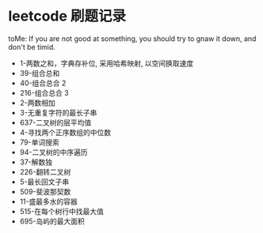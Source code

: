 # leetcode 刷题记录

toMe: If you are not good at something, you should try to gnaw it down, and don't be timid.

- 1-两数之和，字典存补位, 采用哈希映射, 以空间换取速度
- 39-组合总和
- 40-组合总合 2
- 216-组合总合 3
- 2-两数相加
- 3-无重复字符的最长子串
- 637-二叉树的层平均值
- 4-寻找两个正序数组的中位数
- 79-单词搜索
- 94-二叉树的中序遍历
- 37-解数独
- 226-翻转二叉树
- 5-最长回文子串
- 509-斐波那契数
- 11-盛最多水的容器
- 515-在每个树行中找最大值
- 695-岛屿的最大面积
